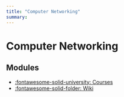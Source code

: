 ```yaml
---
title: "Computer Networking"
summary:
---
```


Computer Networking
===

Modules
---

- [:fontawesome-solid-university: Courses](courses/index.md)
- [:fontawesome-solid-folder: Wiki](wiki/index.md)
